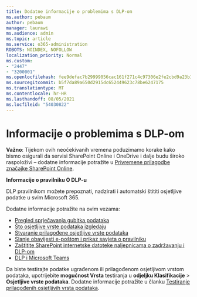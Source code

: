 ```yaml
---
title: Dodatne informacije o problemima s DLP-om
ms.author: pebaum
author: pebaum
manager: laurawi
ms.audience: admin
ms.topic: article
ms.service: o365-administration
ROBOTS: NOINDEX, NOFOLLOW
localization_priority: Normal
ms.custom:
- "2447"
- "3200001"
ms.openlocfilehash: fee9defac7b29999056cac161f271c4c97306e2fe2cbd9a23b1b956b2ee02e98
ms.sourcegitcommit: b5f7da89a650d2915dc652449623c78be6247175
ms.translationtype: MT
ms.contentlocale: hr-HR
ms.lasthandoff: 08/05/2021
ms.locfileid: "54030822"
---
```

# <a name="information-about-dlp-issues"></a>Informacije o problemima s DLP-om

**Važno**: Tijekom ovih neočekivanih vremena poduzimamo korake kako bismo osigurali da servisi SharePoint Online i OneDrive i dalje budu široko raspoloživi – dodatne informacije potražite u [Privremene prilagodbe značajke SharePoint Online](https://aka.ms/ODSPAdjustments).

**Informacije o pravilniku O DLP-u**

DLP pravilnikom možete prepoznati, nadzirati i automatski štititi osjetljive podatke u svim Microsoft 365.

Dodatne informacije potražite na ovim vezama:

- [Pregled sprječavanja gubitka podataka](https://docs.microsoft.com/microsoft-365/compliance/data-loss-prevention-policies)
- [Što osjetljive vrste podataka izgledaju](https://docs.microsoft.com/microsoft-365/compliance/sensitive-information-type-entity-definitions)
- [Stvaranje prilagođene osjetljive vrste podataka](https://docs.microsoft.com/microsoft-365/compliance/create-a-custom-sensitive-information-type)
- [Slanje obavijesti e-poštom i prikaz savjeta o pravilniku](https://docs.microsoft.com/microsoft-365/compliance/use-notifications-and-policy-tips)
- [Zaštitite SharePoint internetske datoteke naljepnicama o zadržavanju i DLP-om](https://docs.microsoft.com/microsoft-365/compliance/protect-sharepoint-online-files-with-office-365-labels-and-dlp)
- [DLP i Microsoft Teams](https://docs.microsoft.com/microsoft-365/compliance/dlp-microsoft-teams)

Da biste testirajte podatke ugrađenom ili prilagođenom osjetljivom vrstom podataka, upotrijebite **mogućnost Vrsta** testiranja u **odjeljku Klasifikacije**  >  **Osjetljive vrste podataka**. Dodatne informacije potražite u članku [Testiranje prilagođenih osjetljivih vrsta podataka](https://docs.microsoft.com/microsoft-365/compliance/create-a-custom-sensitive-information-type#create-custom-sensitive-information-types-in-the-security--compliance-center).